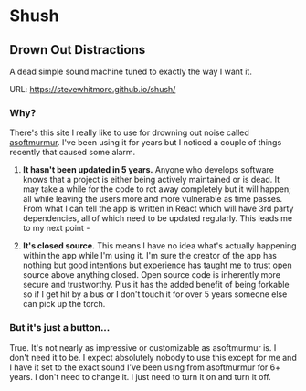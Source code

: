 # Shush

## Drown Out Distractions

A dead simple sound machine tuned to exactly the way I want it.

URL: <https://stevewhitmore.github.io/shush/>

### Why?

There's this site I really like to use for drowning out noise called [asoftmurmur](https://asoftmurmur.com). I've been using it for years but I noticed a couple of things recently that caused some alarm.

1. **It hasn't been updated in 5 years.** Anyone who develops software knows that a project is either being actively maintained or is dead. It may take a while for the code to rot away completely but it will happen; all while leaving the users more and more vulnerable as time passes. From what I can tell the app is written in React which will have 3rd party dependencies, all of which need to be updated regularly. This leads me to my next point -

2. **It's closed source.** This means I have no idea what's actually happening within the app while I'm using it. I'm sure the creator of the app has nothing but good intentions but experience has taught me to trust open source above anything closed. Open source code is inherently more secure and trustworthy. Plus it has the added benefit of being forkable so if I get hit by a bus or I don't touch it for over 5 years someone else can pick up the torch.

### But it's just a button...

True. It's not nearly as impressive or customizable as asoftmurmur is. I don't need it to be. I expect absolutely nobody to use this except for me and I have it set to the exact sound I've been using from asoftmurmur for 6+ years. I don't need to change it. I just need to turn it on and turn it off.